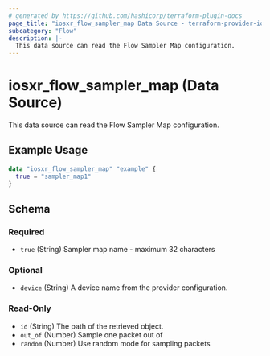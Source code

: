 ```yaml
---
# generated by https://github.com/hashicorp/terraform-plugin-docs
page_title: "iosxr_flow_sampler_map Data Source - terraform-provider-iosxr"
subcategory: "Flow"
description: |-
  This data source can read the Flow Sampler Map configuration.
---
```


# iosxr_flow_sampler_map (Data Source)

This data source can read the Flow Sampler Map configuration.

## Example Usage

```terraform
data "iosxr_flow_sampler_map" "example" {
  true = "sampler_map1"
}
```

<!-- schema generated by tfplugindocs -->
## Schema

### Required

- `true` (String) Sampler map name - maximum 32 characters

### Optional

- `device` (String) A device name from the provider configuration.

### Read-Only

- `id` (String) The path of the retrieved object.
- `out_of` (Number) Sample one packet out of
- `random` (Number) Use random mode for sampling packets
